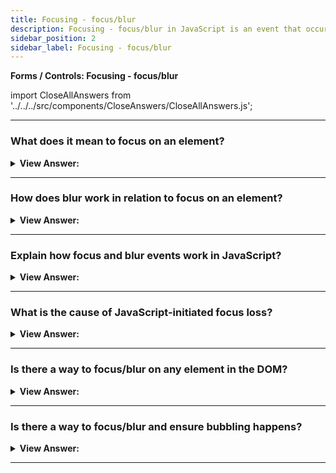 ```yaml
---
title: Focusing - focus/blur
description: Focusing - focus/blur in JavaScript is an event that occurs when a user focuses on an element. It is triggered by the user's keyboard. - JavaScript Interview Questions & Answers
sidebar_position: 2
sidebar_label: Focusing - focus/blur
---
```


**Forms / Controls: Focusing - focus/blur**

import CloseAllAnswers from '../../../src/components/CloseAnswers/CloseAllAnswers.js';

<CloseAllAnswers />

---

### What does it mean to focus on an element?

<details>
  <summary><strong>View Answer:</strong></summary>
  <div>
  <div><strong>Interview Response:</strong> An element receives the focus when the user either clicks on it or uses the Tab key on the keyboard. There is also an autofocus HTML attribute that puts the focus onto an element by default when a page loads and other means of getting the focus. Focusing on an element generally means: “prepare to accept the data here”, so that is the moment when we can run the code to initialize the required functionality.
    </div>
  </div>
</details>

---

### How does blur work in relation to focus on an element?

<details>
  <summary><strong>View Answer:</strong></summary>
  <div>
  <div><strong>Interview Response:</strong> The moment of losing the focus results in a blur. That is when a user clicks somewhere else or presses Tab to go to the next form field, or there are other means as well. Losing the focus generally means: “the data has been entered”, so we can run the code to check it or even to save it to the server and so on.
    </div>
  </div>
</details>

---

### Explain how focus and blur events work in JavaScript?

<details>
  <summary><strong>View Answer:</strong></summary>
  <div>
  <div><strong>Interview Response:</strong> The focus event is called on focusing, and blur when the element loses the focus. A common approach is a blur handler checking if a field has been entered correctly after the focus event. You can use the focus handler to hide validation error. Modern HTML allows us to do many validations using input attributes: required, pattern and so on. And sometimes they are just what we need. JavaScript can be used when we want more flexibility. Also we could automatically send the changed value to the server if it’s correct.
    </div><br />
  <div><strong className="codeExample">Code Example:</strong><br /><br />

  <div></div>

```html
<style>
  .invalid {
    border-color: red;
  }
  #error {
    color: red;
  }
</style>

Your email please: <input type="email" id="input" />

<div id="error"></div>

<script>
  input.onblur = function () {
    if (!input.value.includes('@')) {
      // not email
      input.classList.add('invalid');
      error.innerHTML = 'Please enter a correct email.';
    }
  };

  input.onfocus = function () {
    if (this.classList.contains('invalid')) {
      // remove the "error" indication, because the user wants to re-enter something
      this.classList.remove('invalid');
      error.innerHTML = '';
    }
  };
</script>
```

  </div>
  </div>
</details>

---

### What is the cause of JavaScript-initiated focus loss?

<details>
  <summary><strong>View Answer:</strong></summary>
  <div>
  <div><strong>Interview Response:</strong> A focus loss can occur for many reasons. One of them is when the visitor clicks somewhere else. But also, JavaScript itself may cause it. An alert moves focus to itself, so it causes the focus loss at the element (blur event), and when the alert is dismissed, the focus comes back (focus event). If an element is removed from DOM, then it also causes the focus loss. If it is reinserted later, then the focus does not return. These features sometimes cause focus/blur handlers to misbehave – to trigger when they are not needed. The best recipe is to be careful when using these events. If we want to track user-initiated focus-loss, then we should avoid causing it ourselves.
    </div>
  </div>
</details>

---

### Is there a way to focus/blur on any element in the DOM?

<details>
  <summary><strong>View Answer:</strong></summary>
  <div>
  <div><strong>Interview Response:</strong> Any element becomes focusable if it has tabindex. The value of the attribute is the order number of the element when Tab (or something like that) is used to switch between them.</div><br />
  <div><strong>Technical Response:</strong> By default, many elements do not support focusing. The list varies a bit between browsers, but one thing is always correct: focus/blur support is guaranteed for elements that a visitor can interact with: &#8249;button&#8250;, &#8249;input&#8250;, &#8249;select&#8250;, &#8249;a&#8250; and so on. On the other hand, elements that exist to format something, such as &#8249;div&#8250;, &#8249;span&#8250;, &#8249;table&#8250; – are un-focusable by default. The method `elem.focus()` doesn’t work on them, and focus/blur events are never triggered. Any element becomes focusable if it has tabindex. The value of the attribute is the order number of the element when Tab (or something like that) is used to switch between them.
  </div><br />
  <div><strong className="codeExample">Code Example:</strong><br /><br />

  <div></div>

```html
<!-- Click the first item and press Tab. -->
<ul>
  <li tabindex="1">One</li>
  <li tabindex="0">Zero</li>
  <li tabindex="2">Two</li>
  <li tabindex="-1">Minus one</li>
</ul>

<style>
  li {
    cursor: pointer;
  }
  :focus {
    outline: 1px dashed green;
  }
</style>
```

  </div>
  </div>
</details>

---

### Is there a way to focus/blur and ensure bubbling happens?

<details>
  <summary><strong>View Answer:</strong></summary>
  <div>
  <div><strong>Interview Response:</strong> Yes, there are two approaches we can use to ensure bubbling. First, there is a funny historical feature: focus/blur do not bubble up but propagate down on the capturing phase. Second, there are focusin and focusout events – the same as focus/blur, but they bubble. Note that they must be assigned using elem.addEventListener, not on&#8249;event&#8250;.
    </div><br />
  <div><strong className="codeExample">Code Example:</strong><br /><br />

  <div></div>

```html
<form id="form">
  <input type="text" name="name" value="Name" />
  <input type="text" name="surname" value="Surname" />
</form>

<style>
  .focused {
    outline: 1px solid red;
  }
</style>

<script>
  form.addEventListener('focusin', () => form.classList.add('focused'));
  form.addEventListener('focusout', () => form.classList.remove('focused'));
</script>
```

  </div>
  </div>
</details>

---

